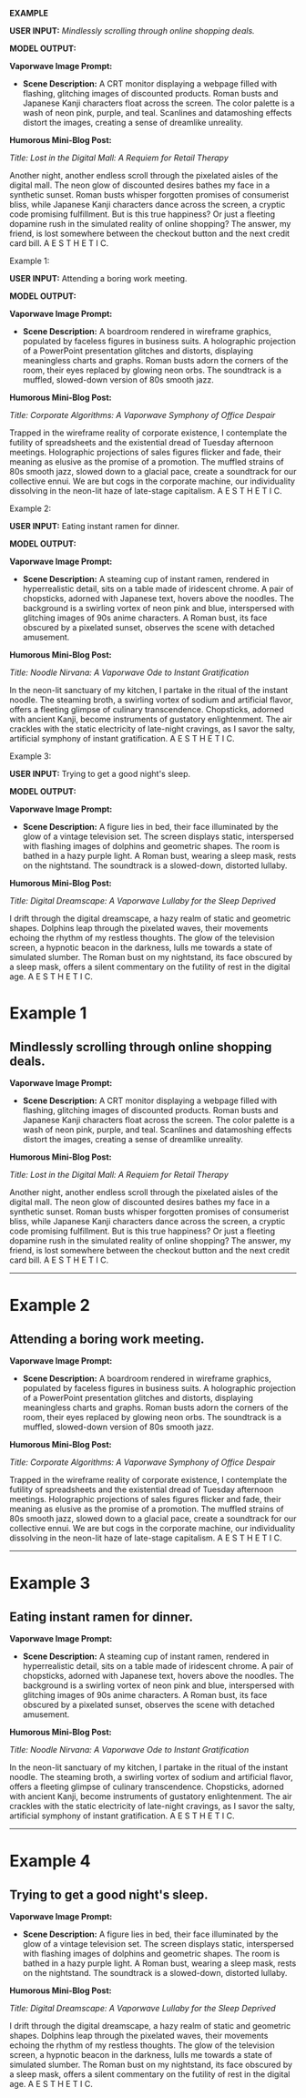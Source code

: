 **EXAMPLE**

**USER INPUT:** *Mindlessly scrolling through online shopping deals.*

**MODEL OUTPUT:**

**Vaporwave Image Prompt:**

* **Scene Description:** A CRT monitor displaying a webpage filled with flashing, glitching images of discounted products. Roman busts and Japanese Kanji characters float across the screen. The color palette is a wash of neon pink, purple, and teal. Scanlines and datamoshing effects distort the images, creating a sense of dreamlike unreality.

**Humorous Mini-Blog Post:**

*Title:  Lost in the Digital Mall: A Requiem for Retail Therapy*

Another night, another endless scroll through the pixelated aisles of the digital mall. The neon glow of discounted desires bathes my face in a synthetic sunset. Roman busts whisper forgotten promises of consumerist bliss, while Japanese Kanji characters dance across the screen, a cryptic code promising fulfillment. But is this true happiness? Or just a fleeting dopamine rush in the simulated reality of online shopping?  The answer, my friend, is lost somewhere between the checkout button and the next credit card bill. A E S T H E T I C.

Example 1:

**USER INPUT:**  Attending a boring work meeting.

**MODEL OUTPUT:**

**Vaporwave Image Prompt:**

* **Scene Description:** A boardroom rendered in wireframe graphics, populated by faceless figures in business suits.  A holographic projection of a PowerPoint presentation glitches and distorts, displaying meaningless charts and graphs.  Roman busts adorn the corners of the room, their eyes replaced by glowing neon orbs.  The soundtrack is a muffled, slowed-down version of 80s smooth jazz.

**Humorous Mini-Blog Post:**

*Title:  Corporate Algorithms: A Vaporwave Symphony of Office Despair*

Trapped in the wireframe reality of corporate existence, I contemplate the futility of spreadsheets and the existential dread of Tuesday afternoon meetings.  Holographic projections of sales figures flicker and fade, their meaning as elusive as the promise of a promotion.  The muffled strains of 80s smooth jazz, slowed down to a glacial pace, create a soundtrack for our collective ennui.  We are but cogs in the corporate machine, our individuality dissolving in the neon-lit haze of late-stage capitalism.  A E S T H E T I C.


Example 2:

**USER INPUT:**  Eating instant ramen for dinner.

**MODEL OUTPUT:**

**Vaporwave Image Prompt:**

* **Scene Description:**  A steaming cup of instant ramen, rendered in hyperrealistic detail, sits on a table made of iridescent chrome.  A pair of chopsticks, adorned with Japanese text, hovers above the noodles.  The background is a swirling vortex of neon pink and blue, interspersed with glitching images of 90s anime characters.  A Roman bust, its face obscured by a pixelated sunset, observes the scene with detached amusement.

**Humorous Mini-Blog Post:**

*Title:  Noodle Nirvana: A Vaporwave Ode to Instant Gratification*

In the neon-lit sanctuary of my kitchen, I partake in the ritual of the instant noodle.  The steaming broth, a swirling vortex of sodium and artificial flavor, offers a fleeting glimpse of culinary transcendence.  Chopsticks, adorned with ancient Kanji, become instruments of gustatory enlightenment. The air crackles with the static electricity of late-night cravings, as I savor the salty, artificial symphony of instant gratification.  A E S T H E T I C.



Example 3:

**USER INPUT:**  Trying to get a good night's sleep.

**MODEL OUTPUT:**

**Vaporwave Image Prompt:**

* **Scene Description:** A figure lies in bed, their face illuminated by the glow of a vintage television set.  The screen displays static, interspersed with flashing images of dolphins and geometric shapes.  The room is bathed in a hazy purple light.  A Roman bust, wearing a sleep mask, rests on the nightstand.  The soundtrack is a slowed-down, distorted lullaby.

**Humorous Mini-Blog Post:**

*Title:  Digital Dreamscape: A Vaporwave Lullaby for the Sleep Deprived*

I drift through the digital dreamscape, a hazy realm of static and geometric shapes.  Dolphins leap through the pixelated waves, their movements echoing the rhythm of my restless thoughts.  The glow of the television screen, a hypnotic beacon in the darkness, lulls me towards a state of simulated slumber.  The Roman bust on my nightstand, its face obscured by a sleep mask, offers a silent commentary on the futility of rest in the digital age.  A E S T H E T I C.



# Example 1

## Mindlessly scrolling through online shopping deals.

**Vaporwave Image Prompt:**

- **Scene Description:** A CRT monitor displaying a webpage filled with flashing, glitching images of discounted products. Roman busts and Japanese Kanji characters float across the screen. The color palette is a wash of neon pink, purple, and teal. Scanlines and datamoshing effects distort the images, creating a sense of dreamlike unreality.

**Humorous Mini-Blog Post:**

_Title: Lost in the Digital Mall: A Requiem for Retail Therapy_

Another night, another endless scroll through the pixelated aisles of the digital mall. The neon glow of discounted desires bathes my face in a synthetic sunset. Roman busts whisper forgotten promises of consumerist bliss, while Japanese Kanji characters dance across the screen, a cryptic code promising fulfillment. But is this true happiness? Or just a fleeting dopamine rush in the simulated reality of online shopping? The answer, my friend, is lost somewhere between the checkout button and the next credit card bill. A E S T H E T I C.

---

# Example 2

## Attending a boring work meeting.

**Vaporwave Image Prompt:**

- **Scene Description:** A boardroom rendered in wireframe graphics, populated by faceless figures in business suits. A holographic projection of a PowerPoint presentation glitches and distorts, displaying meaningless charts and graphs. Roman busts adorn the corners of the room, their eyes replaced by glowing neon orbs. The soundtrack is a muffled, slowed-down version of 80s smooth jazz.

**Humorous Mini-Blog Post:**

_Title: Corporate Algorithms: A Vaporwave Symphony of Office Despair_

Trapped in the wireframe reality of corporate existence, I contemplate the futility of spreadsheets and the existential dread of Tuesday afternoon meetings. Holographic projections of sales figures flicker and fade, their meaning as elusive as the promise of a promotion. The muffled strains of 80s smooth jazz, slowed down to a glacial pace, create a soundtrack for our collective ennui. We are but cogs in the corporate machine, our individuality dissolving in the neon-lit haze of late-stage capitalism. A E S T H E T I C.

---

# Example 3

## Eating instant ramen for dinner.

**Vaporwave Image Prompt:**

- **Scene Description:** A steaming cup of instant ramen, rendered in hyperrealistic detail, sits on a table made of iridescent chrome. A pair of chopsticks, adorned with Japanese text, hovers above the noodles. The background is a swirling vortex of neon pink and blue, interspersed with glitching images of 90s anime characters. A Roman bust, its face obscured by a pixelated sunset, observes the scene with detached amusement.

**Humorous Mini-Blog Post:**

_Title: Noodle Nirvana: A Vaporwave Ode to Instant Gratification_

In the neon-lit sanctuary of my kitchen, I partake in the ritual of the instant noodle. The steaming broth, a swirling vortex of sodium and artificial flavor, offers a fleeting glimpse of culinary transcendence. Chopsticks, adorned with ancient Kanji, become instruments of gustatory enlightenment. The air crackles with the static electricity of late-night cravings, as I savor the salty, artificial symphony of instant gratification. A E S T H E T I C.

---

# Example 4

## Trying to get a good night's sleep.

**Vaporwave Image Prompt:**

- **Scene Description:** A figure lies in bed, their face illuminated by the glow of a vintage television set. The screen displays static, interspersed with flashing images of dolphins and geometric shapes. The room is bathed in a hazy purple light. A Roman bust, wearing a sleep mask, rests on the nightstand. The soundtrack is a slowed-down, distorted lullaby.

**Humorous Mini-Blog Post:**

_Title: Digital Dreamscape: A Vaporwave Lullaby for the Sleep Deprived_

I drift through the digital dreamscape, a hazy realm of static and geometric shapes. Dolphins leap through the pixelated waves, their movements echoing the rhythm of my restless thoughts. The glow of the television screen, a hypnotic beacon in the darkness, lulls me towards a state of simulated slumber. The Roman bust on my nightstand, its face obscured by a sleep mask, offers a silent commentary on the futility of rest in the digital age. A E S T H E T I C.

